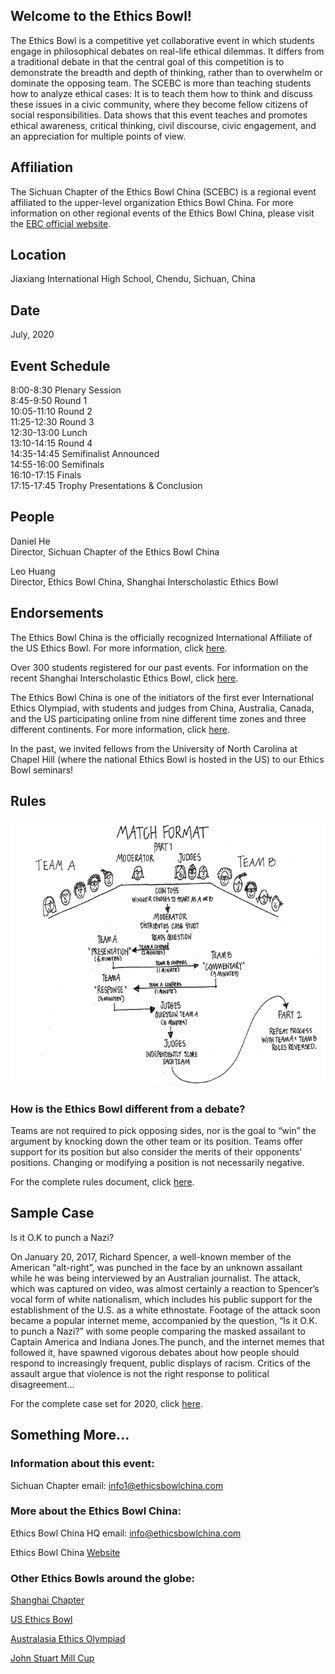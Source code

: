 ## Welcome to the Ethics Bowl!

The Ethics Bowl is a competitive yet collaborative event in which students engage in philosophical debates on real-life ethical dilemmas. It differs from a traditional debate in that the central goal of this competition is to demonstrate the breadth and depth of thinking, rather than to overwhelm or dominate the opposing team. The SCEBC is more than teaching students how to analyze ethical cases: It is to teach them how to think and discuss these issues in a civic community, where they become fellow citizens of social responsibilities. Data shows that this event teaches and promotes ethical awareness, critical thinking, civil discourse, civic engagement, and an appreciation for multiple points of view.

## Affiliation

The Sichuan Chapter of the Ethics Bowl China (SCEBC) is a regional event affiliated to the upper-level organization Ethics Bowl China. For more information on other regional events of the Ethics Bowl China, please visit the <a href="https://ethicsbowlchina.com">EBC official website</a>.

## Location

Jiaxiang International High School, Chendu, Sichuan, China

## Date

July, 2020

## Event Schedule

8:00-8:30 Plenary Session  
8:45-9:50 Round 1  
10:05-11:10 Round 2  
11:25-12:30 Round 3  
12:30-13:00 Lunch  
13:10-14:15 Round 4  
14:35-14:45 Semifinalist Announced  
14:55-16:00 Semifinals  
16:10-17:15 Finals  
17:15-17:45 Trophy Presentations & Conclusion

## People

Daniel He  
Director, Sichuan Chapter of the Ethics Bowl China

Leo Huang  
Director, Ethics Bowl China, Shanghai Interscholastic Ethics Bowl

## Endorsements

The Ethics Bowl China is the officially recognized International Affiliate of the US Ethics Bowl. For more information, click <a href="http://nhseb.unc.edu">here</a>.

Over 300 students registered for our past events. For information on the recent Shanghai Interscholastic Ethics Bowl, click <a href="https://sieb.ethicsbowlchina.com">here</a>.

The Ethics Bowl China is one of the initiators of the first ever International Ethics Olympiad, with students and judges from China, Australia, Canada, and the US participating online from nine different time zones and three different continents. For more information, click <a href="https://rb.gy/fv8exc">here</a>.

In the past, we invited fellows from the University of North Carolina at Chapel Hill (where the national Ethics Bowl is hosted in the US) to our Ethics Bowl seminars!

## Rules

![Rules](rules.png)

### How is the Ethics Bowl different from a debate?

Teams are not required to pick opposing sides, nor is the goal to “win” the argument by knocking down the other team or its position. Teams offer support for its position but also consider the merits of their opponents' positions. Changing or modifying a position is not necessarily negative.

For the complete rules document, click <a href="https://ethicsbowlchina.com/resources.html">here</a>.

## Sample Case

Is it O.K to punch a Nazi?

On January 20, 2017, Richard Spencer, a well-known member of the American “alt-right”, was punched in the face by an unknown assailant while he was being interviewed by an Australian journalist. The attack, which was captured on video, was almost certainly a reaction to Spencer’s vocal form of white nationalism, which includes his public support for the establishment of the U.S. as a white ethnostate. Footage of the attack soon became a popular internet meme, accompanied by the question, “Is it O.K. to punch a Nazi?” with some people comparing the masked assailant to Captain America and Indiana Jones.The punch, and the internet memes that followed it, have spawned vigorous debates about how people should respond to increasingly frequent, public displays of racism. Critics of the assault argue that violence is not the right response to political disagreement...

For the complete case set for 2020, click <a href="https://ethicsbowlchina.com/resources.html">here</a>.

## Something More...

### Information about this event:

Sichuan Chapter email: info1@ethicsbowlchina.com 

### More about the Ethics Bowl China:

Ethics Bowl China HQ email: info@ethicsbowlchina.com 

Ethics Bowl China <a href="https://www.ethicsbowlchina.com">Website</a>

### Other Ethics Bowls around the globe:

<a href="https://sieb.ethicsbowlchina.com">Shanghai Chapter</a>

<a href="http://nhseb.unc.edu">US Ethics Bowl</a>

<a href="https://www.ethicsolympiad.org">Australasia Ethics Olympiad</a>

<a href="http://millcup.wp.st-andrews.ac.uk">John Stuart Mill Cup</a>

